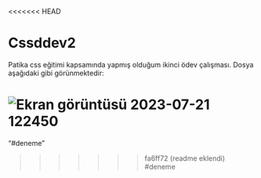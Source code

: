 <<<<<<< HEAD
# Cssddev2
Patika css eğitimi kapsamında yapmış olduğum ikinci ödev çalışması.
Dosya aşağıdaki gibi görünmektedir:

![Ekran görüntüsü 2023-07-21 122450](https://github.com/elifbarus/Cssddev2/assets/99487890/5c511d7a-f4ba-4a88-b303-2d06f66ac31b)
=======
“#deneme”
>>>>>>> fa6ff72 (readme eklendi)
#deneme
